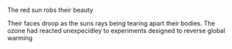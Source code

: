 The red sun robs their beauty

Their faces droop as the suns rays being tearing apart their bodies. The ozone had reacted unexpecidley to experiments designed to reverse global warming